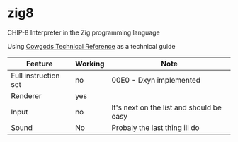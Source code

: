 # zig8

CHIP-8 Interpreter in the Zig programming language

Using [Cowgods Technical Reference](http://devernay.free.fr/hacks/chip8/C8TECH10.HTM#8xy4) as a technical guide


| Feature      | Working           | Note  |
| ------------- |-------------| -----|
| Full instruction set    | no | 00E0 - Dxyn implemented |
| Renderer      | yes      |    |
| Input | no      | It's next on the list and should be easy |
| Sound | No | Probaly the last thing ill do |
